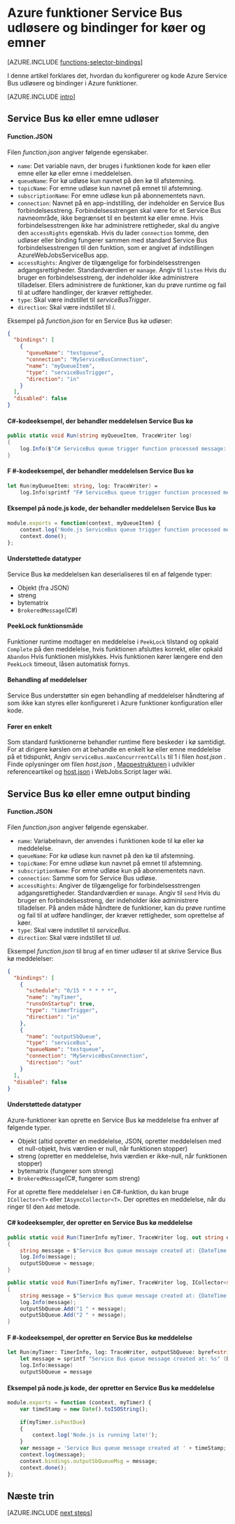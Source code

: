<properties
    pageTitle="Azure funktioner Service Bus udløsere og bindinger | Microsoft Azure"
    description="Forstå, hvordan du bruger Azure Service Bus udløsere og bindinger i Azure funktioner."
    services="functions"
    documentationCenter="na"
    authors="christopheranderson"
    manager="erikre"
    editor=""
    tags=""
    keywords="Azure fungerer, funktioner, begivenhed behandling, dynamisk Beregn, ikke-serverbaseret arkitektur"/>

<tags
    ms.service="functions"
    ms.devlang="multiple"
    ms.topic="reference"
    ms.tgt_pltfrm="multiple"
    ms.workload="na"
    ms.date="08/22/2016"
    ms.author="chrande; glenga"/>

# <a name="azure-functions-service-bus-triggers-and-bindings-for-queues-and-topics"></a>Azure funktioner Service Bus udløsere og bindinger for køer og emner

[AZURE.INCLUDE [functions-selector-bindings](../../includes/functions-selector-bindings.md)]

I denne artikel forklares det, hvordan du konfigurerer og kode Azure Service Bus udløsere og bindinger i Azure funktioner. 

[AZURE.INCLUDE [intro](../../includes/functions-bindings-intro.md)] 

## <a id="sbtrigger"></a>Service Bus kø eller emne udløser

#### <a name="functionjson"></a>Function.JSON

Filen *function.json* angiver følgende egenskaber.

- `name`: Det variable navn, der bruges i funktionen kode for køen eller emne eller kø eller emne i meddelelsen. 
- `queueName`: For kø udløse kun navnet på den kø til afstemning.
- `topicName`: For emne udløse kun navnet på emnet til afstemning.
- `subscriptionName`: For emne udløse kun på abonnementets navn.
- `connection`: Navnet på en app-indstilling, der indeholder en Service Bus forbindelsesstreng. Forbindelsesstrengen skal være for et Service Bus navneområde, ikke begrænset til en bestemt kø eller emne. Hvis forbindelsesstrengen ikke har administrere rettigheder, skal du angive den `accessRights` egenskab. Hvis du lader `connection` tomme, den udløser eller binding fungerer sammen med standard Service Bus forbindelsesstrengen til den funktion, som er angivet af indstillingen AzureWebJobsServiceBus app.
- `accessRights`: Angiver de tilgængelige for forbindelsesstrengen adgangsrettigheder. Standardværdien er `manage`. Angiv til `listen` Hvis du bruger en forbindelsesstreng, der indeholder ikke administrere tilladelser. Ellers administrere de funktioner, kan du prøve runtime og fail til at udføre handlinger, der kræver rettigheder.
- `type`: Skal være indstillet til *serviceBusTrigger*.
- `direction`: Skal være indstillet til *i*. 

Eksempel på *function.json* for en Service Bus kø udløser:

```json
{
  "bindings": [
    {
      "queueName": "testqueue",
      "connection": "MyServiceBusConnection",
      "name": "myQueueItem",
      "type": "serviceBusTrigger",
      "direction": "in"
    }
  ],
  "disabled": false
}
```

#### <a name="c-code-example-that-processes-a-service-bus-queue-message"></a>C#-kodeeksempel, der behandler meddelelsen Service Bus kø

```csharp
public static void Run(string myQueueItem, TraceWriter log)
{
    log.Info($"C# ServiceBus queue trigger function processed message: {myQueueItem}");
}
```

#### <a name="f-code-example-that-processes-a-service-bus-queue-message"></a>F #-kodeeksempel, der behandler meddelelsen Service Bus kø

```fsharp
let Run(myQueueItem: string, log: TraceWriter) =
    log.Info(sprintf "F# ServiceBus queue trigger function processed message: %s" myQueueItem)
```

#### <a name="nodejs-code-example-that-processes-a-service-bus-queue-message"></a>Eksempel på node.js kode, der behandler meddelelsen Service Bus kø

```javascript
module.exports = function(context, myQueueItem) {
    context.log('Node.js ServiceBus queue trigger function processed message', myQueueItem);
    context.done();
};
```

#### <a name="supported-types"></a>Understøttede datatyper

Service Bus kø meddelelsen kan deserialiseres til en af følgende typer:

* Objekt (fra JSON)
* streng
* bytematrix 
* `BrokeredMessage`(C#) 

#### <a id="sbpeeklock"></a>PeekLock funktionsmåde

Funktioner runtime modtager en meddelelse i `PeekLock` tilstand og opkald `Complete` på den meddelelse, hvis funktionen afsluttes korrekt, eller opkald `Abandon` Hvis funktionen mislykkes. Hvis funktionen kører længere end den `PeekLock` timeout, låsen automatisk fornys.

#### <a id="sbpoison"></a>Behandling af meddelelser

Service Bus understøtter sin egen behandling af meddelelser håndtering af som ikke kan styres eller konfigureret i Azure funktioner konfiguration eller kode. 

#### <a id="sbsinglethread"></a>Fører en enkelt

Som standard funktionerne behandler runtime flere beskeder i kø samtidigt. For at dirigere kørslen om at behandle en enkelt kø eller emne meddelelse på et tidspunkt, Angiv `serviceBus.maxConcurrrentCalls` til 1 i filen *host.json* . Finde oplysninger om filen *host.json* , [Mappestrukturen](functions-reference.md#folder-structure) i udvikler referenceartikel og [host.json](https://github.com/Azure/azure-webjobs-sdk-script/wiki/host.json) i WebJobs.Script lager wiki.

## <a id="sboutput"></a>Service Bus kø eller emne output binding

#### <a name="functionjson"></a>Function.JSON

Filen *function.json* angiver følgende egenskaber.

- `name`: Variabelnavn, der anvendes i funktionen kode til kø eller kø meddelelse. 
- `queueName`: For kø udløse kun navnet på den kø til afstemning.
- `topicName`: For emne udløse kun navnet på emnet til afstemning.
- `subscriptionName`: For emne udløse kun på abonnementets navn.
- `connection`: Samme som for Service Bus udløse.
- `accessRights`: Angiver de tilgængelige for forbindelsesstrengen adgangsrettigheder. Standardværdien er `manage`. Angiv til `send` Hvis du bruger en forbindelsesstreng, der indeholder ikke administrere tilladelser. På anden måde håndtere de funktioner, kan du prøve runtime og fail til at udføre handlinger, der kræver rettigheder, som oprettelse af køer.
- `type`: Skal være indstillet til *serviceBus*.
- `direction`: Skal være indstillet til *ud*. 

Eksempel *function.json* til brug af en timer udløser til at skrive Service Bus kø meddelelser:

```JSON
{
  "bindings": [
    {
      "schedule": "0/15 * * * * *",
      "name": "myTimer",
      "runsOnStartup": true,
      "type": "timerTrigger",
      "direction": "in"
    },
    {
      "name": "outputSbQueue",
      "type": "serviceBus",
      "queueName": "testqueue",
      "connection": "MyServiceBusConnection",
      "direction": "out"
    }
  ],
  "disabled": false
}
``` 

#### <a name="supported-types"></a>Understøttede datatyper

Azure-funktioner kan oprette en Service Bus kø meddelelse fra enhver af følgende typer.

* Objekt (altid opretter en meddelelse, JSON, opretter meddelelsen med et null-objekt, hvis værdien er null, når funktionen stopper)
* streng (opretter en meddelelse, hvis værdien er ikke-null, når funktionen stopper)
* bytematrix (fungerer som streng) 
* `BrokeredMessage`(C#, fungerer som streng)

For at oprette flere meddelelser i en C#-funktion, du kan bruge `ICollector<T>` eller `IAsyncCollector<T>`. Der oprettes en meddelelse, når du ringer til den `Add` metode.

#### <a name="c-code-examples-that-create-service-bus-queue-messages"></a>C# kodeeksempler, der opretter en Service Bus kø meddelelse

```csharp
public static void Run(TimerInfo myTimer, TraceWriter log, out string outputSbQueue)
{
    string message = $"Service Bus queue message created at: {DateTime.Now}";
    log.Info(message); 
    outputSbQueue = message;
}
```

```csharp
public static void Run(TimerInfo myTimer, TraceWriter log, ICollector<string> outputSbQueue)
{
    string message = $"Service Bus queue message created at: {DateTime.Now}";
    log.Info(message); 
    outputSbQueue.Add("1 " + message);
    outputSbQueue.Add("2 " + message);
}
```

#### <a name="f-code-example-that-creates-a-service-bus-queue-message"></a>F #-kodeeksempel, der opretter en Service Bus kø meddelelse

```fsharp
let Run(myTimer: TimerInfo, log: TraceWriter, outputSbQueue: byref<string>) =
    let message = sprintf "Service Bus queue message created at: %s" (DateTime.Now.ToString())
    log.Info(message)
    outputSbQueue = message
```

#### <a name="nodejs-code-example-that-creates-a-service-bus-queue-message"></a>Eksempel på node.js kode, der opretter en Service Bus kø meddelelse

```javascript
module.exports = function (context, myTimer) {
    var timeStamp = new Date().toISOString();
    
    if(myTimer.isPastDue)
    {
        context.log('Node.js is running late!');
    }
    var message = 'Service Bus queue message created at ' + timeStamp;
    context.log(message);   
    context.bindings.outputSbQueueMsg = message;
    context.done();
};
```

## <a name="next-steps"></a>Næste trin

[AZURE.INCLUDE [next steps](../../includes/functions-bindings-next-steps.md)] 
